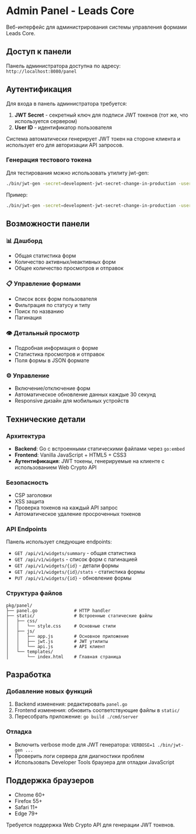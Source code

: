 # Admin Panel - Leads Core

Веб-интерфейс для администрирования системы управления формами Leads Core.

## Доступ к панели

Панель администратора доступна по адресу: `http://localhost:8080/panel`

## Аутентификация

Для входа в панель администратора требуется:

1. **JWT Secret** - секретный ключ для подписи JWT токенов (тот же, что используется сервером)
2. **User ID** - идентификатор пользователя

Система автоматически генерирует JWT токен на стороне клиента и использует его для авторизации API запросов.

### Генерация тестового токена

Для тестирования можно использовать утилиту jwt-gen:

```bash
./bin/jwt-gen -secret=development-jwt-secret-change-in-production -user=your-user-id -ttl=24h
```

Пример:
```bash
./bin/jwt-gen -secret=development-jwt-secret-change-in-production -user=test-user -ttl=1h
```

## Возможности панели

### 📊 Дашборд
- Общая статистика форм
- Количество активных/неактивных форм
- Общее количество просмотров и отправок

### 📋 Управление формами
- Список всех форм пользователя
- Фильтрация по статусу и типу
- Поиск по названию
- Пагинация

### 👁️ Детальный просмотр
- Подробная информация о форме
- Статистика просмотров и отправок
- Поля формы в JSON формате

### ⚙️ Управление
- Включение/отключение форм
- Автоматическое обновление данных каждые 30 секунд
- Responsive дизайн для мобильных устройств

## Технические детали

### Архитектура
- **Backend**: Go с встроенными статическими файлами через `go:embed`
- **Frontend**: Vanilla JavaScript + HTML5 + CSS3
- **Аутентификация**: JWT токены, генерируемые на клиенте с использованием Web Crypto API

### Безопасность
- CSP заголовки
- XSS защита
- Проверка токенов на каждый API запрос
- Автоматическое удаление просроченных токенов

### API Endpoints
Панель использует следующие endpoints:

- `GET /api/v1/widgets/summary` - общая статистика
- `GET /api/v1/widgets` - список форм с пагинацией
- `GET /api/v1/widgets/{id}` - детали формы
- `GET /api/v1/widgets/{id}/stats` - статистика формы
- `PUT /api/v1/widgets/{id}` - обновление формы

### Структура файлов
```
pkg/panel/
├── panel.go              # HTTP handler
├── static/               # Встроенные статические файлы
│   ├── css/
│   │   └── style.css     # Основные стили
│   ├── js/
│   │   ├── app.js        # Основное приложение
│   │   ├── jwt.js        # JWT утилиты
│   │   └── api.js        # API клиент
│   └── templates/
│       └── index.html    # Главная страница
```

## Разработка

### Добавление новых функций
1. Backend изменения: редактировать `panel.go`
2. Frontend изменения: обновить соответствующие файлы в `static/`
3. Пересобрать приложение: `go build ./cmd/server`

### Отладка
- Включить verbose mode для JWT генератора: `VERBOSE=1 ./bin/jwt-gen ...`
- Проверить логи сервера для диагностики проблем
- Использовать Developer Tools браузера для отладки JavaScript

## Поддержка браузеров

- Chrome 60+
- Firefox 55+
- Safari 11+
- Edge 79+

Требуется поддержка Web Crypto API для генерации JWT токенов.
